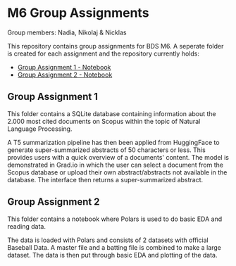 # M6 Group Assignments
Group members: Nadia, Nikolaj & Nicklas

This repository contains group assignments for BDS M6. A seperate folder is created for each assignment and the repository currently holds:
- [Group Assignment 1 - Notebook](Group_Assignment_1/Group_Assignment_1.ipynb)
- [Group Assignment 2 - Notebook](Group_Assignment_2/Group_Assignment_2-2.ipynb)

## Group Assignment 1
This folder contains a SQLite database containing information about the 2.000 most cited documents on Scopus within the topic of Natural Language Processing.

A T5 summarization pipeline has then been applied from HuggingFace to generate super-summarized abstracts of 50 characters or less. This provides users with a quick overview of a documents' content. The model is demonstrated in Grad.io in which the user can select a document from the Scopus database or upload their own abstract/abstracts not available in the database. The interface then returns a super-summarized abstract.

## Group Assignment 2
This folder contains a notebook where Polars is used to do basic EDA and reading data. 

The data is loaded with Polars and consists of 2 datasets with official Baseball Data. A master file and a batting file is combined to make a large dataset. The data is then put through basic EDA and plotting of the data. 

